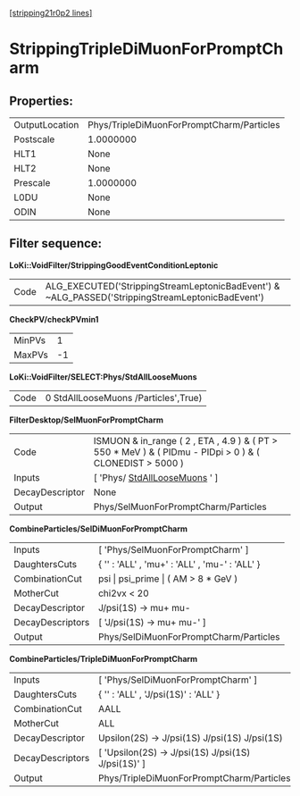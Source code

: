 [[stripping21r0p2 lines]](./stripping21r0p2-leptonic)

# StrippingTripleDiMuonForPromptCharm

## Properties:

|                |                                           |
|----------------|-------------------------------------------|
| OutputLocation | Phys/TripleDiMuonForPromptCharm/Particles |
| Postscale      | 1.0000000                                 |
| HLT1           | None                                      |
| HLT2           | None                                      |
| Prescale       | 1.0000000                                 |
| L0DU           | None                                      |
| ODIN           | None                                      |

## Filter sequence:

**LoKi::VoidFilter/StrippingGoodEventConditionLeptonic**

|      |                                                                                                   |
|------|---------------------------------------------------------------------------------------------------|
| Code | ALG_EXECUTED('StrippingStreamLeptonicBadEvent') & \~ALG_PASSED('StrippingStreamLeptonicBadEvent') |

**CheckPV/checkPVmin1**

|        |     |
|--------|-----|
| MinPVs | 1   |
| MaxPVs | -1  |

**LoKi::VoidFilter/SELECT:Phys/StdAllLooseMuons**

|      |                                      |
|------|--------------------------------------|
| Code | 0 StdAllLooseMuons /Particles',True) |

**FilterDesktop/SelMuonForPromptCharm**

|                 |                                                                                                             |
|-----------------|-------------------------------------------------------------------------------------------------------------|
| Code            | ISMUON & in_range ( 2 , ETA , 4.9 ) & ( PT \> 550 \* MeV ) & ( PIDmu - PIDpi \> 0 ) & ( CLONEDIST \> 5000 ) |
| Inputs          | [ 'Phys/ [StdAllLooseMuons](./stripping21r0p2-stdallloosemuons) ' ]                                       |
| DecayDescriptor | None                                                                                                        |
| Output          | Phys/SelMuonForPromptCharm/Particles                                                                        |

**CombineParticles/SelDiMuonForPromptCharm**

|                  |                                                |
|------------------|------------------------------------------------|
| Inputs           | [ 'Phys/SelMuonForPromptCharm' ]             |
| DaughtersCuts    | { '' : 'ALL' , 'mu+' : 'ALL' , 'mu-' : 'ALL' } |
| CombinationCut   | psi \| psi_prime \| ( AM \> 8 \* GeV )         |
| MotherCut        | chi2vx \< 20                                   |
| DecayDescriptor  | J/psi(1S) -\> mu+ mu-                          |
| DecayDescriptors | [ 'J/psi(1S) -\> mu+ mu-' ]                  |
| Output           | Phys/SelDiMuonForPromptCharm/Particles         |

**CombineParticles/TripleDiMuonForPromptCharm**

|                  |                                                       |
|------------------|-------------------------------------------------------|
| Inputs           | [ 'Phys/SelDiMuonForPromptCharm' ]                  |
| DaughtersCuts    | { '' : 'ALL' , 'J/psi(1S)' : 'ALL' }                  |
| CombinationCut   | AALL                                                  |
| MotherCut        | ALL                                                   |
| DecayDescriptor  | Upsilon(2S) -\> J/psi(1S) J/psi(1S) J/psi(1S)         |
| DecayDescriptors | [ 'Upsilon(2S) -\> J/psi(1S) J/psi(1S) J/psi(1S)' ] |
| Output           | Phys/TripleDiMuonForPromptCharm/Particles             |

